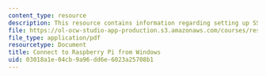 ```yaml
---
content_type: resource
description: This resource contains information regarding setting up SSH.
file: https://ol-ocw-studio-app-production.s3.amazonaws.com/courses/res-2-006-girls-who-build-cameras-summer-2016/03018a1e04cb9a96dd6e6023a25708b1_MITRES_2_006SUM16_Connect.pdf
file_type: application/pdf
resourcetype: Document
title: Connect to Raspberry Pi from Windows
uid: 03018a1e-04cb-9a96-dd6e-6023a25708b1
---
```

